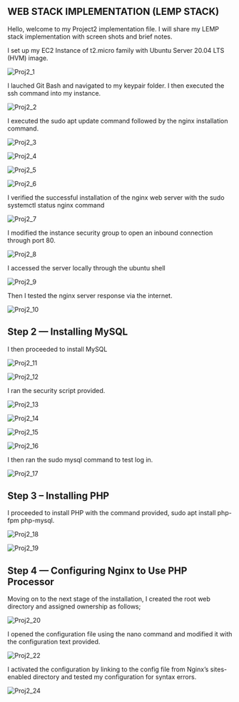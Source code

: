 ## WEB STACK IMPLEMENTATION (LEMP STACK)

Hello, welcome to my Project2 implementation file. I will share my LEMP stack implementation with screen shots and brief notes.

I set up my EC2 Instance of t2.micro family with Ubuntu Server 20.04 LTS (HVM) image.

![Proj2_1](https://user-images.githubusercontent.com/20802925/116990120-96e6a000-acca-11eb-8639-454aee118d1e.PNG)

I lauched Git Bash and navigated to my keypair folder. I then executed the ssh command into my instance.

![Proj2_2](https://user-images.githubusercontent.com/20802925/116990388-f2b12900-acca-11eb-904d-ebf0d23f642e.PNG)

I executed the sudo apt update command followed by the nginx installation command.

![Proj2_3](https://user-images.githubusercontent.com/20802925/116990632-4f144880-accb-11eb-93b6-ee7c623e9272.PNG)

![Proj2_4](https://user-images.githubusercontent.com/20802925/116990641-52a7cf80-accb-11eb-878e-dc2c04c4966a.PNG)

![Proj2_5](https://user-images.githubusercontent.com/20802925/116990660-563b5680-accb-11eb-8641-4cfd222f4c32.PNG)

![Proj2_6](https://user-images.githubusercontent.com/20802925/116990670-59364700-accb-11eb-9082-ab9e4fc0ce14.PNG)

I verified the successful installation of the nginx web server with the sudo systemctl status nginx command

![Proj2_7](https://user-images.githubusercontent.com/20802925/116990930-b7fbc080-accb-11eb-9635-5e396ceab1d2.PNG)

I modified the instance security group to open an inbound connection through port 80.

![Proj2_8](https://user-images.githubusercontent.com/20802925/116991110-f8f3d500-accb-11eb-9e1c-9afa115f30e9.PNG)

I accessed the server locally through the ubuntu shell

![Proj2_9](https://user-images.githubusercontent.com/20802925/116991266-35273580-accc-11eb-880c-42d3fafdf68c.PNG)

Then I tested the nginx server response via the internet.

![Proj2_10](https://user-images.githubusercontent.com/20802925/116991521-92bb8200-accc-11eb-9840-9633a29e7bb3.PNG)

## Step 2 — Installing MySQL

I then proceeded to install MySQL

![Proj2_11](https://user-images.githubusercontent.com/20802925/116991645-c8606b00-accc-11eb-85ec-38a9dfd6df45.PNG)

![Proj2_12](https://user-images.githubusercontent.com/20802925/116991691-dca46800-accc-11eb-939a-f1e79714a889.PNG)

I ran the security script provided.

![Proj2_13](https://user-images.githubusercontent.com/20802925/116991986-47ee3a00-accd-11eb-9a6a-e05c0715d165.PNG)

![Proj2_14](https://user-images.githubusercontent.com/20802925/116991997-4ae92a80-accd-11eb-882d-3fab0c40d239.PNG)

![Proj2_15](https://user-images.githubusercontent.com/20802925/116992006-4d4b8480-accd-11eb-9e6b-d2b1050f0306.PNG)

![Proj2_16](https://user-images.githubusercontent.com/20802925/116992014-50467500-accd-11eb-811b-c63c331e2b7e.PNG)

I then ran the sudo mysql command to test log in.

![Proj2_17](https://user-images.githubusercontent.com/20802925/116992386-d4006180-accd-11eb-9c0c-ccccbd84ed96.PNG)

## Step 3 – Installing PHP

I proceeded to install PHP with the command provided, sudo apt install php-fpm php-mysql.

![Proj2_18](https://user-images.githubusercontent.com/20802925/116993086-e333df00-acce-11eb-8604-ea1dfe2c3d94.PNG)

![Proj2_19](https://user-images.githubusercontent.com/20802925/116993096-e5963900-acce-11eb-8727-efec0efc1351.PNG)

## Step 4 — Configuring Nginx to Use PHP Processor

Moving on to the next stage of the installation, I created the root web directory and assigned ownership as follows;

![Proj2_20](https://user-images.githubusercontent.com/20802925/116993873-f1362f80-accf-11eb-83b9-d52acb645f80.PNG)

I opened the configuration file using the nano command and modified it with the configuration text provided.

![Proj2_22](https://user-images.githubusercontent.com/20802925/116994086-30fd1700-acd0-11eb-9778-ffbe09a09e82.PNG)

I activated the configuration by linking to the config file from Nginx’s sites-enabled directory and tested my configuration for syntax errors.

![Proj2_24](https://user-images.githubusercontent.com/20802925/116994443-a1a43380-acd0-11eb-8cd7-a80d73c98f30.PNG)

